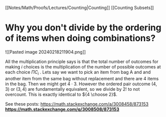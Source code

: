 [[Notes/Math/Proofs/Lectures/Counting|Counting]]
[[Counting Subsets]]
# Why you don't divide by the ordering of items when doing combinations?
![[Pasted image 20240218211904.png]]


All the multiplication principle says is that the total number of outcomes for making $i$ choices is the multiplication of the number of possible outcomes at each choice $\Pi C_{i}$ .
Lets say we want to pick an item from bag A and and another item from the same bag without replacement and there are 4 items in the bag. Then we might get $4 \cdot 3$. However the ordered pair outcome $(4, 3)$ or $(3, 4)$ are fundamentally equivalent, so we divide by $2!$ to not overcount. This is exactly identical to ${4 \choose 2}$. 

See these posts:
https://math.stackexchange.com/a/3008458/873153
**https://math.stackexchange.com/q/3008508/873153**